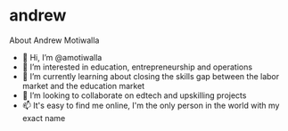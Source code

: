 # andrew
About Andrew Motiwalla
- 👋 Hi, I’m @amotiwalla
- 👀 I’m interested in education, entrepreneurship and operations
- 🌱 I’m currently learning about closing the skills gap between the labor market and the education market
- 💞️ I’m looking to collaborate on edtech and upskilling projects
- 📫 It's easy to find me online, I'm the only person in the world with my exact name
